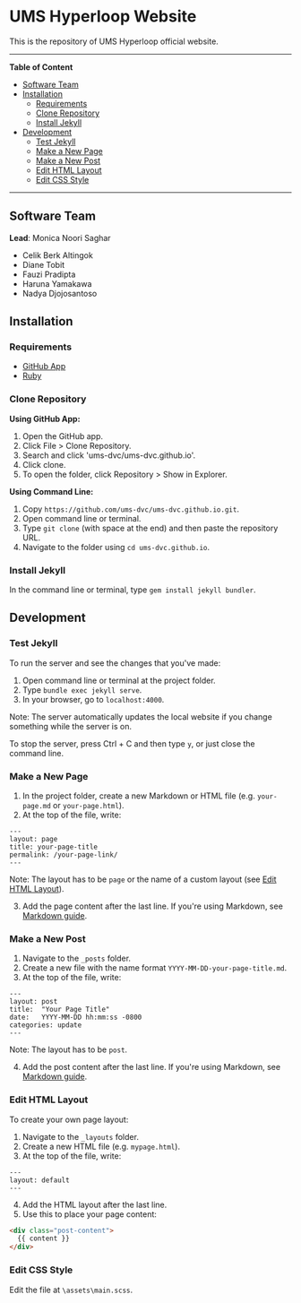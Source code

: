 # UMS Hyperloop Website

This is the repository of UMS Hyperloop official website.

<hr>

**Table of Content**

- [Software Team](#software-team)
- [Installation](#installation)
  - [Requirements](#requirements)
  - [Clone Repository](#clone-repository)
  - [Install Jekyll](#install-jekyll)
- [Development](#development)
  - [Test Jekyll](#test-jekyll)
  - [Make a New Page](#make-a-new-page)
  - [Make a New Post](#make-a-new-post)
  - [Edit HTML Layout](#edit-html-layout)
  - [Edit CSS Style](#edit-css-style)


<hr>

## Software Team

**Lead**: Monica Noori Saghar

- Celik Berk Altingok
- Diane Tobit
- Fauzi Pradipta
- Haruna Yamakawa
- Nadya Djojosantoso

## Installation

### Requirements
* [GitHub App](https://desktop.github.com/)
* [Ruby](https://www.ruby-lang.org/en/downloads/)

### Clone Repository

**Using GitHub App:**
1. Open the GitHub app.
2. Click File > Clone Repository.
3. Search and click 'ums-dvc/ums-dvc.github.io'.
4. Click clone.
5. To open the folder, click Repository > Show in Explorer.

**Using Command Line:**
1. Copy `https://github.com/ums-dvc/ums-dvc.github.io.git`.
2. Open command line or terminal.
3. Type `git clone` (with space at the end) and then paste the repository URL.
4. Navigate to the folder using `cd ums-dvc.github.io`.

### Install Jekyll

In the command line or terminal, type `gem install jekyll bundler`.

## Development

### Test Jekyll

To run the server and see the changes that you've made:

1. Open command line or terminal at the project folder.
2. Type `bundle exec jekyll serve`.
3. In your browser, go to `localhost:4000`.

Note: The server automatically updates the local website if you change something while the server is on.

To stop the server, press Ctrl + C and then type `y`, or just close the command line.

### Make a New Page

1. In the project folder, create a new Markdown or HTML file (e.g. `your-page.md` or `your-page.html`).
2. At the top of the file, write:

  ```
  ---
  layout: page
  title: your-page-title
  permalink: /your-page-link/
  ---
  ```

  Note: The layout has to be `page` or the name of a custom layout (see [Edit HTML Layout](#edit-html-layout)).

3. Add the page content after the last line. If you're using Markdown, see [Markdown guide](https://github.com/adam-p/markdown-here/wiki/Markdown-Cheatsheet).

### Make a New Post

1. Navigate to the `_posts` folder.
2. Create a new file with the name format `YYYY-MM-DD-your-page-title.md`.
3. At the top of the file, write:

  ```
  ---
  layout: post
  title:  "Your Page Title"
  date:   YYYY-MM-DD hh:mm:ss -0800
  categories: update
  ---
  ```

  Note: The layout has to be `post`.
  
4. Add the post content after the last line. If you're using Markdown, see [Markdown guide](https://github.com/adam-p/markdown-here/wiki/Markdown-Cheatsheet).


### Edit HTML Layout

To create your own page layout:
1. Navigate to the `_layouts` folder.
2. Create a new HTML file (e.g. `mypage.html`).
3. At the top of the file, write:

  ```
  ---
  layout: default
  ---
  ```

4. Add the HTML layout after the last line.
5. Use this to place your page content:

  ```html
  <div class="post-content">
    {{ content }}
  </div>
  ```

### Edit CSS Style

Edit the file at `\assets\main.scss`.
